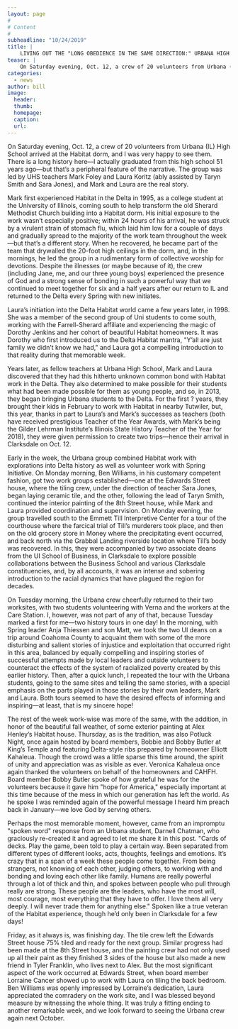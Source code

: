 ```yaml
---
layout: page
#
# Content
#
subheadline: "10/24/2019"
title: |
    LIVING OUT THE "LONG OBEDIENCE IN THE SAME DIRECTION:" URBANA HIGH SCHOOL, OCT. 2019
teaser: |
    On Saturday evening, Oct. 12, a crew of 20 volunteers from Urbana (IL) High School arrived at the Habitat dorm, and I was very happy to see them.  There is a long history here—I actually graduated from this high school 51 years ago—but that’s a peripheral feature of the narrative.  The group was led by UHS teachers Mark Foley and Laura Koritz (ably assisted by Taryn Smith and Sara Jones), and Mark and Laura are the real story.
categories:
  - news
author: bill
image:
  header:
  thumb:
  homepage:
  caption:
  url:
---
```

On Saturday evening, Oct. 12, a crew of 20 volunteers from Urbana (IL) High School arrived at the Habitat dorm, and I was very happy to see them.  There is a long history here—I actually graduated from this high school 51 years ago—but that’s a peripheral feature of the narrative.  The group was led by UHS teachers Mark Foley and Laura Koritz (ably assisted by Taryn Smith and Sara Jones), and Mark and Laura are the real story.

Mark first experienced Habitat in the Delta in 1995, as a college student at the University of Illinois, coming south to help transform the old Sherard Methodist Church building into a Habitat dorm.  His initial exposure to the work wasn’t especially positive; within 24 hours of his arrival, he was struck by a virulent strain of stomach flu, which laid him low for a couple of days and gradually spread to the majority of the work team throughout the week—but that’s a different story.  When he recovered, he became part of the team that drywalled the 20-foot high ceilings in the dorm, and, in the mornings, he led the group in a rudimentary form of collective worship for devotions.  Despite the illnesses (or maybe because of it), the crew (including Jane, me, and our three young boys) experienced the presence of God and a strong sense of bonding in such a powerful way that we continued to meet together for six and a half years after our return to IL and returned to the Delta every Spring with new initiates.

Laura’s initiation into the Delta Habitat world came a few years later, in 1998.  She was a member of the second group of Uni students to come south, working with the Farrell-Sherard affiliate and experiencing the magic of Dorothy Jenkins and her cohort of beautiful Habitat homeowners.  It was Dorothy who first introduced us to the Delta Habitat mantra, "Y’all are just family we didn’t know we had," and Laura got a compelling introduction to that reality during that memorable week.

Years later, as fellow teachers at Urbana High School, Mark and Laura discovered that they had this hitherto unknown common bond with Habitat work in the Delta.  They also determined to make possible for their students what had been made possible for them as young people, and so, in 2013, they began bringing Urbana students to the Delta.   For the first ? years, they brought their kids in February to work with Habitat in nearby Tutwiler, but, this year, thanks in part to Laura’s and Mark’s successes as teachers (both have received prestigious Teacher of the Year Awards, with Mark’s being the Gilder Lehrman Institute’s Illinois State History Teacher of the Year for 2018), they were given permission to create two trips—hence their arrival in Clarksdale on Oct. 12.

Early in the week, the Urbana group combined Habitat work with explorations into Delta history as well as volunteer work with Spring Initiative.  On Monday morning, Ben Williams, in his customary competent fashion, got two work groups established—one at the Edwards Street house, where the tiling crew, under the direction of teacher Sara Jones, began laying ceramic tile, and the other, following the lead of Taryn Smith, continued the interior painting of the 8th Street house, while Mark and Laura provided coordination and supervision.  On Monday evening, the group travelled south to the Emmett Till Interpretive Center for a tour of the courthouse where the farcical trial of Till’s murderers took place, and then on the old grocery store in Money where the precipitating event occurred, and back north via the Grabbal Landing riverside location where Till’s body was recovered.  In this, they were accompanied by two associate deans from the UI School of Business, in Clarksdale to explore possible collaborations between the Business School and various Clarksdale constituencies, and, by all accounts, it was an intense and sobering introduction to the racial dynamics that have plagued the region for decades.

On Tuesday morning, the Urbana crew cheerfully returned to their two worksites, with two students volunteering with Verna and the workers at the Care Station.  I, however, was not part of any of that, because Tuesday marked a first for me—two history tours in one day!  In the morning, with Spring leader Anja Thiessen and son Matt, we took the two UI deans on a trip around Coahoma County to acquaint them with some of the more disturbing and salient stories of injustice and exploitation that occurred right in this area, balanced by equally compelling and inspiring stories of  successful attempts made by local leaders and outside volunteers to counteract the effects of the system of racialized poverty created by this earlier history.  Then, after a quick lunch, I repeated the tour with the Urbana students, going to the same sites and telling the same stories, with a special emphasis on the parts played in those stories by their own leaders, Mark and Laura.  Both tours seemed to have the desired effects of informing and inspiring—at least, that is my sincere hope!

The rest of the week work-wise was more of the same, with the addition, in honor of the beautiful fall weather, of some exterior painting at Alex Henley’s Habitat house.  Thursday, as is the tradition, was also Potluck Night, once again hosted by board members, Bobbie and Bobby Butler at King’s Temple and featuring Delta-style ribs prepared by homeowner Elliott Kahaleua.  Though the crowd was a little sparse this time around, the spirit of unity and appreciation was as visible as ever.  Veronica Kahaleua once again thanked the volunteers on behalf of the homeowners and CAHFH.  Board member Bobby Butler spoke of how grateful he was for the volunteers because it gave him "hope for America," especially important at this time because of the mess in which our generation has left the world.  As he spoke I was reminded again of the powerful message I heard him preach back in January—we love God by serving others.

Perhaps the most memorable moment, however, came from an impromptu "spoken word" response from an Urbana student, Darnell Chatman, who graciously re-created it and agreed to let me share it in this post.  "Cards of decks.  Play the game, been told to play a certain way.  Been separated from different types of different looks, acts, thoughts, feelings and emotions.  It’s crazy that in a span of a week these people come together.  From being strangers, not knowing of each other, judging others, to working with and bonding and loving each other like family.  Humans are really powerful through a lot of thick and thin, and spokes between people who pull through really are strong.  These people are the leaders, who have the most will, most courage, most everything that they have to offer.  I love them all very deeply.  I will never trade them for anything else."  Spoken like a true veteran of the Habitat experience, though he’d only been in Clarksdale for a few days!

Friday, as it always is, was finishing day.  The tile crew left the Edwards Street house 75% tiled and ready for the next group.  Similar progress had been made at the 8th Street house, and the painting crew had not only used up all their paint as they finished 3 sides of the house but also made a new friend in Tyler Franklin, who lives next to Alex.  But the most significant aspect of the work occurred at Edwards Street, when board member Lorraine Cancer showed up to work with Laura on tiling the back bedroom.  Ben Williams was openly impressed by Lorraine’s dedication, Laura appreciated the comradery on the work site, and I was blessed beyond measure by witnessing the whole thing.  It was truly a fitting ending to another remarkable week, and we look forward to seeing the Urbana crew again next October.
